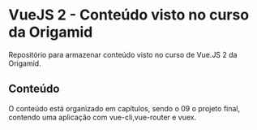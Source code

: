 # VueJS 2 - Conteúdo visto no curso da Origamid

Repositório para armazenar conteúdo visto no curso de Vue.JS 2 da Origamid.

## Conteúdo

O conteúdo está organizado em capítulos, sendo o 09 o projeto final, contendo
uma aplicação com vue-cli,vue-router e vuex.


